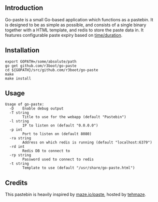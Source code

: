 ## Introduction
Go-paste is a small Go-based application which functions as a pastebin. It is designed to be as simple as possible, and consists of a single binary together with a HTML template, and redis to store the paste data in. It features configurable paste expiry based on [time/duration](https://golang.org/pkg/time/).

## Installation
```
export GOPATH=/some/absolute/path
go get github.com/r3boot/go-paste
cd ${GOPATH}/src/github.com/r3boot/go-paste
make
make install
```

## Usage
```
Usage of go-paste:
  -D	Enable debug output
  -T string
    	Title to use for the webapp (default "Pastebin")
  -l string
    	IP to listen on (default "0.0.0.0")
  -p int
    	Port to listen on (default 8080)
  -ra string
    	Address on which redis is running (default "localhost:6379")
  -rd int
    	Redis DB to connect to
  -rp string
    	Password used to connect to redis
  -t string
    	Template to use (default "/usr/share/go-paste.html")
```

## Credits
This pastebin is heavily inspired by [maze.io/paste](https://maze.io/paste), hosted by [tehmaze](https://github.com/tehmaze).
